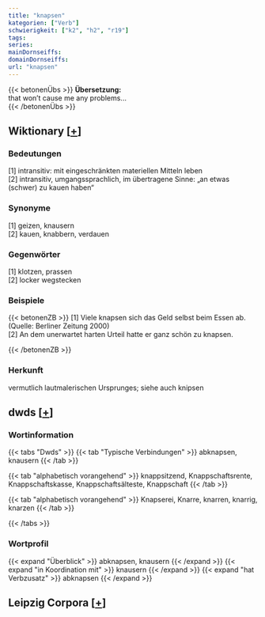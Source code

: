 ```yaml
---
title: "knapsen"
kategorien: ["Verb"]
schwierigkeit: ["k2", "h2", "r19"]
tags:
series:
mainDornseiffs:
domainDornseiffs:
url: "knapsen"
---
```


{{< betonenÜbs >}}
**Übersetzung:**  
that won’t cause me any problems...  
{{< /betonenÜbs >}}

## Wiktionary [[+](https://de.wiktionary.org/wiki/knapsen)]

### Bedeutungen
[1] intransitiv: mit eingeschränkten materiellen Mitteln leben  
[2] intransitiv, umgangssprachlich, im übertragene Sinne: „an etwas (schwer) zu kauen haben“  

### Synonyme
[1] geizen, knausern  
[2] kauen, knabbern, verdauen  

### Gegenwörter
[1] klotzen, prassen  
[2] locker wegstecken  

### Beispiele
{{< betonenZB >}}
[1] Viele knapsen sich das Geld selbst beim Essen ab. (Quelle: Berliner Zeitung 2000)  
[2] An dem unerwartet harten Urteil hatte er ganz schön zu knapsen.  

{{< /betonenZB >}}
### Herkunft
vermutlich lautmalerischen Ursprunges; siehe auch knipsen  



## dwds [[+](https://www.dwds.de/wb/knapsen)]

### Wortinformation
{{< tabs "Dwds" >}}
{{< tab "Typische Verbindungen" >}}
abknapsen, knausern
{{< /tab >}}

{{< tab "alphabetisch vorangehend" >}}
knappsitzend, Knappschaftsrente, Knappschaftskasse, Knappschaftsälteste, Knappschaft
{{< /tab >}}

{{< tab "alphabetisch vorangehend" >}}
Knapserei, Knarre, knarren, knarrig, knarzen
{{< /tab >}}

{{< /tabs >}}

### Wortprofil
{{< expand "Überblick" >}} abknapsen, knausern {{< /expand >}}
{{< expand "in Koordination mit" >}} knausern {{< /expand >}}
{{< expand "hat Verbzusatz" >}} abknapsen {{< /expand >}}

## Leipzig Corpora [[+](https://corpora.uni-leipzig.de/en/res?word=knapsen&corpusId=deu_newscrawl-public_2018)]

